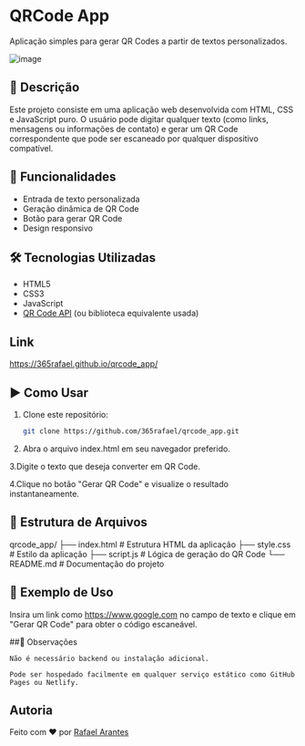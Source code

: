 # QRCode App

Aplicação simples para gerar QR Codes a partir de textos personalizados.

![image](https://github.com/user-attachments/assets/48d9acff-cc1a-4c02-a793-8ece09f14c8e)

## 🧾 Descrição

Este projeto consiste em uma aplicação web desenvolvida com HTML, CSS e JavaScript puro. O usuário pode digitar qualquer texto (como links, mensagens ou informações de contato) e gerar um QR Code correspondente que pode ser escaneado por qualquer dispositivo compatível.

## 🚀 Funcionalidades

- Entrada de texto personalizada
- Geração dinâmica de QR Code
- Botão para gerar QR Code
- Design responsivo

## 🛠️ Tecnologias Utilizadas

- HTML5
- CSS3
- JavaScript
- [QR Code API](https://goqr.me/api/) (ou biblioteca equivalente usada)

## Link
https://365rafael.github.io/qrcode_app/

## ▶️ Como Usar

1. Clone este repositório:

   ```bash
   git clone https://github.com/365rafael/qrcode_app.git

2. Abra o arquivo index.html em seu navegador preferido.

3.Digite o texto que deseja converter em QR Code.

4.Clique no botão "Gerar QR Code" e visualize o resultado instantaneamente.

## 📁 Estrutura de Arquivos
qrcode_app/
├── index.html       # Estrutura HTML da aplicação
├── style.css        # Estilo da aplicação
├── script.js        # Lógica de geração do QR Code
└── README.md        # Documentação do projeto

## 📸 Exemplo de Uso

Insira um link como https://www.google.com no campo de texto e clique em "Gerar QR Code" para obter o código escaneável.

##📌 Observações

    Não é necessário backend ou instalação adicional.

    Pode ser hospedado facilmente em qualquer serviço estático como GitHub Pages ou Netlify.

## Autoria
Feito com ❤️ por [Rafael Arantes](https://www.linkedin.com/in/rafaelarantes365/)
